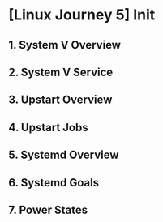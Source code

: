 # [Linux Journey 5] Init
## 1. System V Overview
## 2. System V Service
## 3. Upstart Overview
## 4. Upstart Jobs
## 5. Systemd Overview
## 6. Systemd Goals
## 7. Power States
